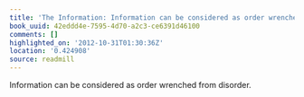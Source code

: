 ```yaml
---
title: 'The Information: Information can be considered as order wrenched from disorder.'
book_uuid: 42eddd4e-7595-4d70-a2c3-ce6391d46100
comments: []
highlighted_on: '2012-10-31T01:30:36Z'
location: '0.424908'
source: readmill
---
```


Information can be considered as order wrenched from disorder.